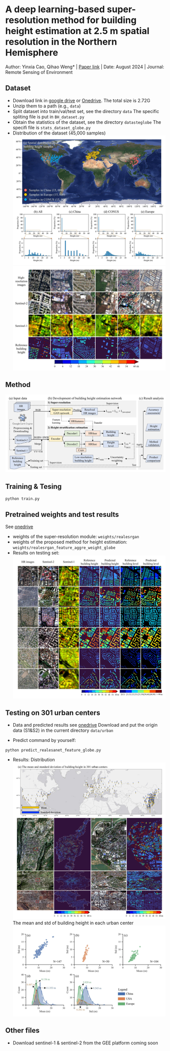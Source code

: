 # A deep learning-based super-resolution method for building height estimation at 2.5 m spatial resolution in the Northern Hemisphere
Author: Yinxia Cao, Qihao Weng* | [Paper link](https://www.sciencedirect.com/science/article/pii/S0034425724002591) | Date: August 2024 | Journal: Remote Sensing of Environment 

## Dataset
- Download link in [google drive](https://drive.google.com/drive/folders/1ngeSyPWOUkj0DTS4M1zuSsbIdYeAHHhS?usp=drive_link) or [Onedrive](https://1drv.ms/f/s!AsLBo0q3zUjCgYRfYHgM8oSZqFsiFg?e=YfJTuf). The total size is 2.72G    
- Unzip them to a path (e.g., `data`)
- Split dataset into train/val/test set, see the directory `data`
 The specific spliting file is put in `BH_dataset.py`
- Obtain the statistics of the dataset, see the directory  `datasteglobe` 
The specifi file is `stats_dataset_globe.py`    
- Distribution of the dataset (45,000 samples)
![figure](assets/Figure%201.JPG) 
![figure](assets/Figure%202.JPG) 

## Method
![figure](assets/Figure%203.jpg)

## Training & Tesing
```commandline
python train.py
```

## Pretrained weights and test results
See [onedrive](https://1drv.ms/f/s!AsLBo0q3zUjCgYRfYHgM8oSZqFsiFg?e=YfJTuf)
- weights of the super-resolution module: `weights/realesrgan`
- weights of the proposed method for height estimation: `weights/realesrgan_feature_aggre_weight_globe`
- Results on testing set:
![figure](assets/Figure%209.JPG)

## Testing on 301 urban centers
- Data and predicted results
see [onedrive](https://1drv.ms/f/s!AsLBo0q3zUjCgYRfYHgM8oSZqFsiFg?e=YfJTuf)
Download and put the origin data (S1&S2) in the current directory `data/urban`

- Predict command by yourself:
```commandline
python predict_realesanet_feature_globe.py
```
- Results:
Distribution
![figure](assets/Figure%2010.jpg)
The mean and std of building height in each urban center
![figure](assets/Figure%2011.JPG)

## Other files
- Download sentinel-1 & sentinel-2 from the GEE platform
coming soon